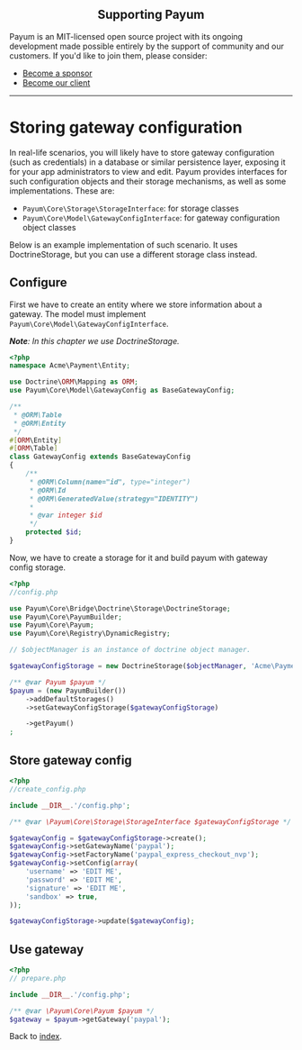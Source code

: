 <h2 align="center">Supporting Payum</h2>

Payum is an MIT-licensed open source project with its ongoing development made possible entirely by the support of community and our customers. If you'd like to join them, please consider:

- [Become a sponsor](https://www.patreon.com/makasim)
- [Become our client](http://forma-pro.com/)

---

# Storing gateway configuration

In real-life scenarios, you will likely have to store gateway configuration (such as credentials) in a database or similar persistence layer, exposing it for your app administrators to view and edit.
Payum provides interfaces for such configuration objects and their storage mechanisms, as well as some implementations. These are:

- `Payum\Core\Storage\StorageInterface`: for storage classes
- `Payum\Core\Model\GatewayConfigInterface`: for gateway configuration object classes

Below is an example implementation of such scenario. It uses DoctrineStorage, but you can use a different storage class instead.




## Configure

First we have to create an entity where we store information about a gateway. 
The model must implement `Payum\Core\Model\GatewayConfigInterface`.

_**Note**: In this chapter we use DoctrineStorage._

```php
<?php
namespace Acme\Payment\Entity;

use Doctrine\ORM\Mapping as ORM;
use Payum\Core\Model\GatewayConfig as BaseGatewayConfig;

/**
 * @ORM\Table
 * @ORM\Entity
 */
#[ORM\Entity]
#[ORM\Table]
class GatewayConfig extends BaseGatewayConfig
{
    /**
     * @ORM\Column(name="id", type="integer")
     * @ORM\Id
     * @ORM\GeneratedValue(strategy="IDENTITY")
     *
     * @var integer $id
     */
    protected $id;
}
```

Now, we have to create a storage for it and build payum with gateway config storage.

```php
<?php
//config.php

use Payum\Core\Bridge\Doctrine\Storage\DoctrineStorage;
use Payum\Core\PayumBuilder;
use Payum\Core\Payum;
use Payum\Core\Registry\DynamicRegistry;

// $objectManager is an instance of doctrine object manager.

$gatewayConfigStorage = new DoctrineStorage($objectManager, 'Acme\Payment\Entity\GatewayConfig');

/** @var Payum $payum */
$payum = (new PayumBuilder())
    ->addDefaultStorages()
    ->setGatewayConfigStorage($gatewayConfigStorage)

    ->getPayum()
;
```

## Store gateway config

```php
<?php
//create_config.php

include __DIR__.'/config.php';

/** @var \Payum\Core\Storage\StorageInterface $gatewayConfigStorage */

$gatewayConfig = $gatewayConfigStorage->create();
$gatewayConfig->setGatewayName('paypal');
$gatewayConfig->setFactoryName('paypal_express_checkout_nvp');
$gatewayConfig->setConfig(array(
    'username' => 'EDIT ME',
    'password' => 'EDIT ME',
    'signature' => 'EDIT ME',
    'sandbox' => true,
));

$gatewayConfigStorage->update($gatewayConfig);
```

## Use gateway

```php
<?php
// prepare.php

include __DIR__.'/config.php';

/** @var \Payum\Core\Payum $payum */
$gateway = $payum->getGateway('paypal');
```

Back to [index](../index.md).

 
 

